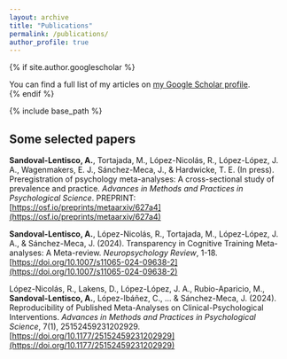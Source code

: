 ```yaml
---
layout: archive
title: "Publications"
permalink: /publications/
author_profile: true
---
```


{% if site.author.googlescholar %}
  <div class="wordwrap">You can find a full list of my articles on <a href="{{site.author.googlescholar}}">my Google Scholar profile</a>.</div>
{% endif %}

{% include base_path %}

## Some selected papers

**Sandoval-Lentisco, A.**, Tortajada, M., López-Nicolás, R., López-López, J. A., Wagenmakers, E. J., Sánchez-Meca, J., & Hardwicke, T. E. (In press). Preregistration of psychology meta-analyses: A cross-sectional study of prevalence and practice. *Advances in Methods and Practices in Psychological Science*. PREPRINT: [https://osf.io/preprints/metaarxiv/627a4](https://osf.io/preprints/metaarxiv/627a4)

**Sandoval-Lentisco, A.**, López-Nicolás, R., Tortajada, M., López-López, J. A., & Sánchez-Meca, J. (2024). Transparency in Cognitive Training Meta-analyses: A Meta-review. *Neuropsychology Review*, 1-18. [https://doi.org/10.1007/s11065-024-09638-2](https://doi.org/10.1007/s11065-024-09638-2)

López-Nicolás, R., Lakens, D., López-López, J. A., Rubio-Aparicio, M., **Sandoval-Lentisco, A.**, López-Ibáñez, C., ... & Sánchez-Meca, J. (2024). Reproducibility of Published Meta-Analyses on Clinical-Psychological Interventions. *Advances in Methods and Practices in Psychological Science*, 7(1), 25152459231202929. [https://doi.org/10.1177/25152459231202929](https://doi.org/10.1177/25152459231202929)

<!-- {% for post in site.publications reversed %}
  {% include archive-single.html %}
{% endfor %} -->


